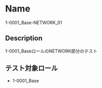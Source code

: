 Name
====
1-0001_Base-NETWORK_01

## Description
1-0001_BaseロールのNETWORK部分のテスト

## テスト対象ロール
- 1-0001_Base
